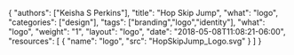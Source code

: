 {
	"authors": ["Keisha S Perkins"],
	"title": "Hop Skip Jump",
	"what": "logo",
	"categories": ["design"],
	"tags": ["branding","logo","identity"],
	"what": "logo",
	"weight": "1",
	"layout": "logo",
	"date": "2018-05-08T11:08:21-06:00",
	"resources": [
	      {
	         "name": "logo",
	         "src": "HopSkipJump_Logo.svg"
	      }
	    ]
}
